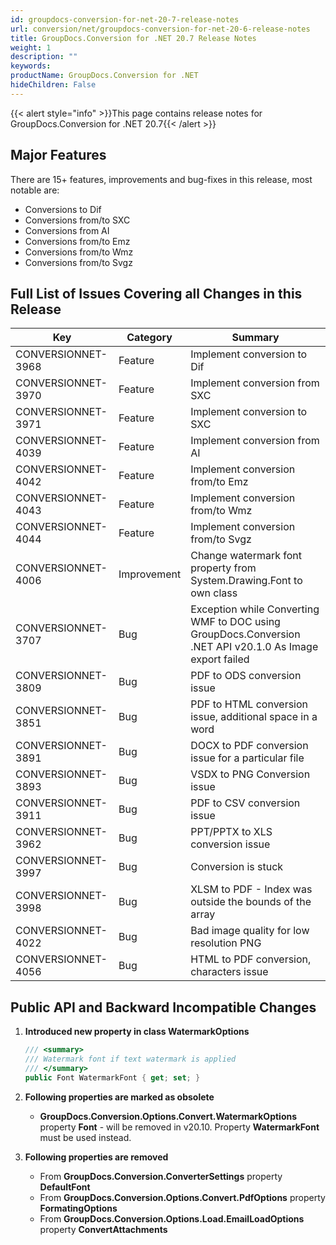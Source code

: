 ```yaml
---
id: groupdocs-conversion-for-net-20-7-release-notes
url: conversion/net/groupdocs-conversion-for-net-20-6-release-notes
title: GroupDocs.Conversion for .NET 20.7 Release Notes
weight: 1
description: ""
keywords: 
productName: GroupDocs.Conversion for .NET
hideChildren: False
---
```

{{< alert style="info" >}}This page contains release notes for GroupDocs.Conversion for .NET 20.7{{< /alert >}}

## Major Features

There are 15+ features, improvements and bug-fixes in this release, most notable are:

*   Conversions to Dif
*   Conversions from/to SXC
*   Conversions from AI
*   Conversions from/to Emz
*   Conversions from/to Wmz
*   Conversions from/to Svgz

## Full List of Issues Covering all Changes in this Release


| Key | Category | Summary |
| --- | --- | --- |
| CONVERSIONNET-3968    |	Feature |	Implement conversion to Dif |
| CONVERSIONNET-3970    |	Feature |	Implement conversion from SXC |
| CONVERSIONNET-3971    |	Feature |	Implement conversion to SXC |
| CONVERSIONNET-4039    |	Feature |	Implement conversion from AI |
| CONVERSIONNET-4042    |	Feature |	Implement conversion from/to Emz |
| CONVERSIONNET-4043    |	Feature |	Implement conversion from/to Wmz |
| CONVERSIONNET-4044    |	Feature |	Implement conversion from/to Svgz |
| CONVERSIONNET-4006    |	Improvement |	Change watermark font property from System.Drawing.Font to own class |
| CONVERSIONNET-3707    |	Bug |	Exception while Converting WMF to DOC using GroupDocs.Conversion .NET API v20.1.0 As Image export failed |
| CONVERSIONNET-3809    |	Bug |	PDF to ODS conversion issue |
| CONVERSIONNET-3851    |	Bug |	PDF to HTML conversion issue, additional space in a word |
| CONVERSIONNET-3891    |	Bug |	DOCX to PDF conversion issue for a particular file |
| CONVERSIONNET-3893    |	Bug |	VSDX to PNG Conversion issue |
| CONVERSIONNET-3911    |	Bug |	PDF to CSV conversion issue |
| CONVERSIONNET-3962    |	Bug |	PPT/PPTX to XLS conversion issue |
| CONVERSIONNET-3997    |	Bug |	Conversion is stuck |
| CONVERSIONNET-3998    |	Bug |	XLSM to PDF - Index was outside the bounds of the array |
| CONVERSIONNET-4022    |	Bug |	Bad image quality for low resolution PNG |
| CONVERSIONNET-4056    |	Bug |	HTML to PDF conversion, characters issue |


## Public API and Backward Incompatible Changes

1.  **Introduced new property in class WatermarkOptions**
    
    ```csharp
    /// <summary>
    /// Watermark font if text watermark is applied
    /// </summary>
    public Font WatermarkFont { get; set; }
    ```
    
2.  **Following properties are marked as obsolete**
    
    * **GroupDocs.Conversion.Options.Convert.WatermarkOptions** property **Font**  - will be removed in v20.10. Property **WatermarkFont** must be used instead.

2.  **Following properties are removed**
    
    * From **GroupDocs.Conversion.ConverterSettings** property **DefaultFont**
    * From **GroupDocs.Conversion.Options.Convert.PdfOptions** property **FormatingOptions**
    * From **GroupDocs.Conversion.Options.Load.EmailLoadOptions** property **ConvertAttachments**
